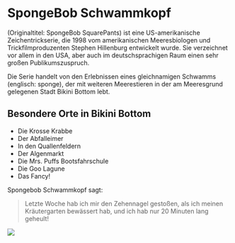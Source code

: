 # SpongeBob Schwammkopf
(Originaltitel: SpongeBob SquarePants) ist eine US-amerikanische Zeichentrickserie, 
die 1998 vom amerikanischen Meeresbiologen und Trickfilmproduzenten Stephen Hillenburg 
entwickelt wurde. Sie verzeichnet vor allem in den USA, aber auch im deutschsprachigen 
Raum einen sehr großen Publikumszuspruch.

Die Serie handelt von den Erlebnissen eines gleichnamigen Schwamms (englisch: sponge),
der mit weiteren Meerestieren in der am Meeresgrund gelegenen Stadt Bikini Bottom lebt. 

## Besondere Orte in Bikini Bottom
* Die Krosse Krabbe
* Der Abfalleimer
* In den Quallenfeldern
* Der Algenmarkt
* Die Mrs. Puffs Bootsfahrschule
* Die Goo Lagune
* Das Fancy!  


Spongebob Schwammkopf sagt:

> Letzte Woche hab ich mir den Zehennagel gestoßen,
> als ich meinen Kräutergarten bewässert hab, und 
> ich hab nur 20 Minuten lang geheult!


<img src="https://hoerzu.images.dvbdata.com/1050958/1050958_778x436.jpg"/>